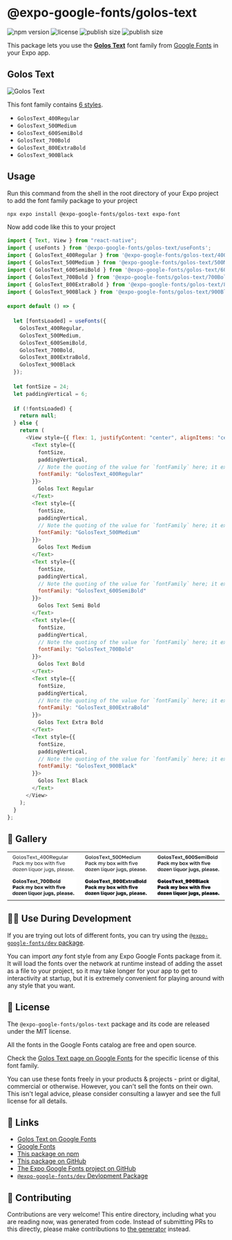 # @expo-google-fonts/golos-text

![npm version](https://flat.badgen.net/npm/v/@expo-google-fonts/golos-text)
![license](https://flat.badgen.net/github/license/expo/google-fonts)
![publish size](https://flat.badgen.net/packagephobia/install/@expo-google-fonts/golos-text)
![publish size](https://flat.badgen.net/packagephobia/publish/@expo-google-fonts/golos-text)

This package lets you use the [**Golos Text**](https://fonts.google.com/specimen/Golos+Text) font family from [Google Fonts](https://fonts.google.com/) in your Expo app.

## Golos Text

![Golos Text](./font-family.png)

This font family contains [6 styles](#-gallery).

- `GolosText_400Regular`
- `GolosText_500Medium`
- `GolosText_600SemiBold`
- `GolosText_700Bold`
- `GolosText_800ExtraBold`
- `GolosText_900Black`

## Usage

Run this command from the shell in the root directory of your Expo project to add the font family package to your project

```sh
npx expo install @expo-google-fonts/golos-text expo-font
```

Now add code like this to your project

```js
import { Text, View } from "react-native";
import { useFonts } from '@expo-google-fonts/golos-text/useFonts';
import { GolosText_400Regular } from '@expo-google-fonts/golos-text/400Regular';
import { GolosText_500Medium } from '@expo-google-fonts/golos-text/500Medium';
import { GolosText_600SemiBold } from '@expo-google-fonts/golos-text/600SemiBold';
import { GolosText_700Bold } from '@expo-google-fonts/golos-text/700Bold';
import { GolosText_800ExtraBold } from '@expo-google-fonts/golos-text/800ExtraBold';
import { GolosText_900Black } from '@expo-google-fonts/golos-text/900Black';

export default () => {

  let [fontsLoaded] = useFonts({
    GolosText_400Regular, 
    GolosText_500Medium, 
    GolosText_600SemiBold, 
    GolosText_700Bold, 
    GolosText_800ExtraBold, 
    GolosText_900Black
  });

  let fontSize = 24;
  let paddingVertical = 6;

  if (!fontsLoaded) {
    return null;
  } else {
    return (
      <View style={{ flex: 1, justifyContent: "center", alignItems: "center" }}>
        <Text style={{
          fontSize,
          paddingVertical,
          // Note the quoting of the value for `fontFamily` here; it expects a string!
          fontFamily: "GolosText_400Regular"
        }}>
          Golos Text Regular
        </Text>
        <Text style={{
          fontSize,
          paddingVertical,
          // Note the quoting of the value for `fontFamily` here; it expects a string!
          fontFamily: "GolosText_500Medium"
        }}>
          Golos Text Medium
        </Text>
        <Text style={{
          fontSize,
          paddingVertical,
          // Note the quoting of the value for `fontFamily` here; it expects a string!
          fontFamily: "GolosText_600SemiBold"
        }}>
          Golos Text Semi Bold
        </Text>
        <Text style={{
          fontSize,
          paddingVertical,
          // Note the quoting of the value for `fontFamily` here; it expects a string!
          fontFamily: "GolosText_700Bold"
        }}>
          Golos Text Bold
        </Text>
        <Text style={{
          fontSize,
          paddingVertical,
          // Note the quoting of the value for `fontFamily` here; it expects a string!
          fontFamily: "GolosText_800ExtraBold"
        }}>
          Golos Text Extra Bold
        </Text>
        <Text style={{
          fontSize,
          paddingVertical,
          // Note the quoting of the value for `fontFamily` here; it expects a string!
          fontFamily: "GolosText_900Black"
        }}>
          Golos Text Black
        </Text>
      </View>
    );
  }
};
```

## 🔡 Gallery


||||
|-|-|-|
|![GolosText_400Regular](./400Regular/GolosText_400Regular.ttf.png)|![GolosText_500Medium](./500Medium/GolosText_500Medium.ttf.png)|![GolosText_600SemiBold](./600SemiBold/GolosText_600SemiBold.ttf.png)||
|![GolosText_700Bold](./700Bold/GolosText_700Bold.ttf.png)|![GolosText_800ExtraBold](./800ExtraBold/GolosText_800ExtraBold.ttf.png)|![GolosText_900Black](./900Black/GolosText_900Black.ttf.png)||


## 👩‍💻 Use During Development

If you are trying out lots of different fonts, you can try using the [`@expo-google-fonts/dev` package](https://github.com/expo/google-fonts/tree/master/font-packages/dev#readme).

You can import _any_ font style from any Expo Google Fonts package from it. It will load the fonts over the network at runtime instead of adding the asset as a file to your project, so it may take longer for your app to get to interactivity at startup, but it is extremely convenient for playing around with any style that you want.


## 📖 License

The `@expo-google-fonts/golos-text` package and its code are released under the MIT license.

All the fonts in the Google Fonts catalog are free and open source.

Check the [Golos Text page on Google Fonts](https://fonts.google.com/specimen/Golos+Text) for the specific license of this font family.

You can use these fonts freely in your products & projects - print or digital, commercial or otherwise. However, you can't sell the fonts on their own. This isn't legal advice, please consider consulting a lawyer and see the full license for all details.

## 🔗 Links

- [Golos Text on Google Fonts](https://fonts.google.com/specimen/Golos+Text)
- [Google Fonts](https://fonts.google.com/)
- [This package on npm](https://www.npmjs.com/package/@expo-google-fonts/golos-text)
- [This package on GitHub](https://github.com/expo/google-fonts/tree/master/font-packages/golos-text)
- [The Expo Google Fonts project on GitHub](https://github.com/expo/google-fonts)
- [`@expo-google-fonts/dev` Devlopment Package](https://github.com/expo/google-fonts/tree/master/font-packages/dev)

## 🤝 Contributing

Contributions are very welcome! This entire directory, including what you are reading now, was generated from code. Instead of submitting PRs to this directly, please make contributions to [the generator](https://github.com/expo/google-fonts/tree/master/packages/generator) instead.
